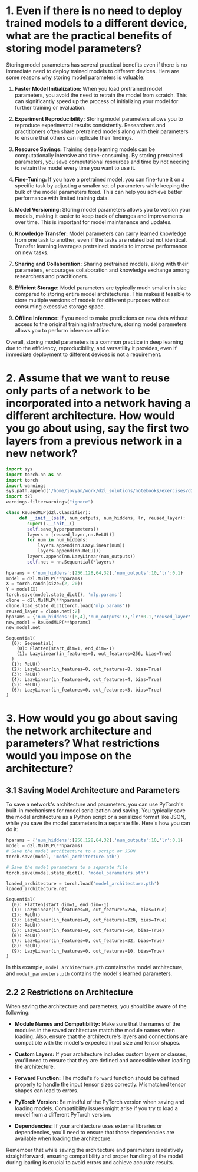 # 1. Even if there is no need to deploy trained models to a different device, what are the practical benefits of storing model parameters?

Storing model parameters has several practical benefits even if there is no immediate need to deploy trained models to different devices. Here are some reasons why storing model parameters is valuable:

1. **Faster Model Initialization:** When you load pretrained model parameters, you avoid the need to retrain the model from scratch. This can significantly speed up the process of initializing your model for further training or evaluation.

2. **Experiment Reproducibility:** Storing model parameters allows you to reproduce experimental results consistently. Researchers and practitioners often share pretrained models along with their parameters to ensure that others can replicate their findings.

3. **Resource Savings:** Training deep learning models can be computationally intensive and time-consuming. By storing pretrained parameters, you save computational resources and time by not needing to retrain the model every time you want to use it.

4. **Fine-Tuning:** If you have a pretrained model, you can fine-tune it on a specific task by adjusting a smaller set of parameters while keeping the bulk of the model parameters fixed. This can help you achieve better performance with limited training data.

5. **Model Versioning:** Storing model parameters allows you to version your models, making it easier to keep track of changes and improvements over time. This is important for model maintenance and updates.

6. **Knowledge Transfer:** Model parameters can carry learned knowledge from one task to another, even if the tasks are related but not identical. Transfer learning leverages pretrained models to improve performance on new tasks.

7. **Sharing and Collaboration:** Sharing pretrained models, along with their parameters, encourages collaboration and knowledge exchange among researchers and practitioners.

8. **Efficient Storage:** Model parameters are typically much smaller in size compared to storing entire model architectures. This makes it feasible to store multiple versions of models for different purposes without consuming excessive storage space.

9. **Offline Inference:** If you need to make predictions on new data without access to the original training infrastructure, storing model parameters allows you to perform inference offline.

Overall, storing model parameters is a common practice in deep learning due to the efficiency, reproducibility, and versatility it provides, even if immediate deployment to different devices is not a requirement.

# 2. Assume that we want to reuse only parts of a network to be incorporated into a network having a different architecture. How would you go about using, say the first two layers from a previous network in a new network?


```python
import sys
import torch.nn as nn
import torch
import warnings
sys.path.append('/home/jovyan/work/d2l_solutions/notebooks/exercises/d2l_utils/')
import d2l
warnings.filterwarnings("ignore")

class ReusedMLP(d2l.Classifier):
     def __init__(self, num_outputs, num_hiddens, lr, reused_layer):
        super().__init__()
        self.save_hyperparameters()
        layers = [reused_layer,nn.ReLU()]
        for num in num_hiddens:
            layers.append(nn.LazyLinear(num))
            layers.append(nn.ReLU())
        layers.append(nn.LazyLinear(num_outputs))
        self.net = nn.Sequential(*layers)
        
hparams = {'num_hiddens':[256,128,64,32],'num_outputs':10,'lr':0.1}
model = d2l.MulMLP(**hparams)
X = torch.randn(size=(2, 20))
Y = model(X)
torch.save(model.state_dict(), 'mlp.params')
clone = d2l.MulMLP(**hparams)
clone.load_state_dict(torch.load('mlp.params'))
reused_layer = clone.net[:2]
hparams = {'num_hiddens':[8,4],'num_outputs':3,'lr':0.1,'reused_layer':reused_layer}
new_model = ReusedMLP(**hparams)
new_model.net
```




    Sequential(
      (0): Sequential(
        (0): Flatten(start_dim=1, end_dim=-1)
        (1): LazyLinear(in_features=0, out_features=256, bias=True)
      )
      (1): ReLU()
      (2): LazyLinear(in_features=0, out_features=8, bias=True)
      (3): ReLU()
      (4): LazyLinear(in_features=0, out_features=4, bias=True)
      (5): ReLU()
      (6): LazyLinear(in_features=0, out_features=3, bias=True)
    )



# 3. How would you go about saving the network architecture and parameters? What restrictions would you impose on the architecture?

## 3.1 Saving Model Architecture and Parameters

To save a network's architecture and parameters, you can use PyTorch's built-in mechanisms for model serialization and saving. You typically save the model architecture as a Python script or a serialized format like JSON, while you save the model parameters in a separate file. Here's how you can do it:


```python
hparams = {'num_hiddens':[256,128,64,32],'num_outputs':10,'lr':0.1}
model = d2l.MulMLP(**hparams)
# Save the model architecture to a script or JSON
torch.save(model, 'model_architecture.pth')

# Save the model parameters to a separate file
torch.save(model.state_dict(), 'model_parameters.pth')
```


```python
loaded_architecture = torch.load('model_architecture.pth')
loaded_architecture.net
```




    Sequential(
      (0): Flatten(start_dim=1, end_dim=-1)
      (1): LazyLinear(in_features=0, out_features=256, bias=True)
      (2): ReLU()
      (3): LazyLinear(in_features=0, out_features=128, bias=True)
      (4): ReLU()
      (5): LazyLinear(in_features=0, out_features=64, bias=True)
      (6): ReLU()
      (7): LazyLinear(in_features=0, out_features=32, bias=True)
      (8): ReLU()
      (9): LazyLinear(in_features=0, out_features=10, bias=True)
    )



In this example, `model_architecture.pth` contains the model architecture, and `model_parameters.pth` contains the model's learned parameters.

## 2.2 2 Restrictions on Architecture

   When saving the architecture and parameters, you should be aware of the following:

   - **Module Names and Compatibility:** Make sure that the names of the modules in the saved architecture match the module names when loading. Also, ensure that the architecture's layers and connections are compatible with the model's expected input size and tensor shapes.

   - **Custom Layers:** If your architecture includes custom layers or classes, you'll need to ensure that they are defined and accessible when loading the architecture.

   - **Forward Function:** The model's `forward` function should be defined properly to handle the input tensor sizes correctly. Mismatched tensor shapes can lead to errors.

   - **PyTorch Version:** Be mindful of the PyTorch version when saving and loading models. Compatibility issues might arise if you try to load a model from a different PyTorch version.

   - **Dependencies:** If your architecture uses external libraries or dependencies, you'll need to ensure that those dependencies are available when loading the architecture.

Remember that while saving the architecture and parameters is relatively straightforward, ensuring compatibility and proper handling of the model during loading is crucial to avoid errors and achieve accurate results.
